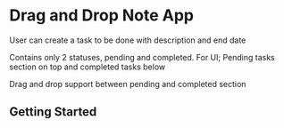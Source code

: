 # Drag and Drop Note App

User can create a task to be done with description and end date

Contains only 2 statuses, pending and completed. For UI; Pending tasks section on top and completed tasks below

Drag and drop support between pending and completed section

## Getting Started

